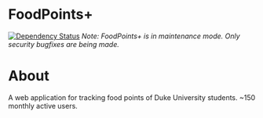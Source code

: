 FoodPoints+
====
[![Dependency Status](https://david-dm.org/chronologos/forkpoints.svg)](https://david-dm.org/chronologos/forkpoints)
*Note: FoodPoints+ is in maintenance mode. Only security bugfixes are being made.*

About
====
A web application for tracking food points of Duke University students. ~150 monthly active users.
